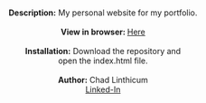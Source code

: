 <p align="center">
 <br>
 <b>Description:</b> My personal website for my portfolio.<br>
 <br>
 <b>View in browser: </b><a href="chad.epizy.com">Here</a><br>
 <br>
 <b>Installation:</b> Download the repository and<br> open the index.html file.<br>
 <br>
 <b>Author:</b> Chad Linthicum<br>
 <a href="https://www.linkedin.com/in/chad-a-linthicum/">Linked-In<a>
</p>
